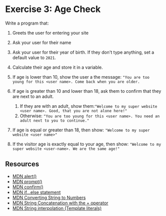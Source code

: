 # Exercise 3: Age Check

Write a program that:

1. Greets the user for entering your site
2. Ask your user for their name
3. Ask your user for their year of birth. If they don't type anything, set a default value to `2021`.
4. Calculate their age and store it in a variable.
5. If age is lower than 10, show the user a the message: `"You are too young for this <user name>. Come back when you are older.`
6. If age is greater than 10 and lower than 18, ask them to confirm that they are next to an adult.

   1. If they are with an adult, show them:`"Welcome to my super website <user name>. Good, that you are not alone here!"`
   1. Otherwise: `"You are too young for this <user name>. You need an adult next to you to continue."`

7. If age is equal or greater than 18, then show: `"Welcome to my super website <user name>"`
8. If the visitor age is exactly equal to your age, then show: `"Welcome to my super website <user-name>. We are the same age!"`

## Resources

- [MDN alert()](https://developer.mozilla.org/en-US/docs/Web/API/Window/alert)
- [MDN prompt()](https://developer.mozilla.org/en-US/docs/Web/API/Window/prompt)
- [MDN confirm()](https://developer.mozilla.org/en-US/docs/Web/API/Window/confirm)
- [MDN if...else statement](https://developer.mozilla.org/en-US/docs/Web/JavaScript/Reference/Statements/if...else)
- [MDN Converting String to Numbers](https://developer.mozilla.org/en-US/docs/Web/JavaScript/Reference/Global_Objects/Number#convert_numeric_strings_and_null_to_numbers)
- [MDN String Concatenation with the + operator](https://developer.mozilla.org/en-US/docs/Web/JavaScript/Reference/Operators/Addition#string_concatenation)
- [MDN String interpolation (Template literals)](https://developer.mozilla.org/en-US/docs/Web/JavaScript/Reference/Template_literals)
